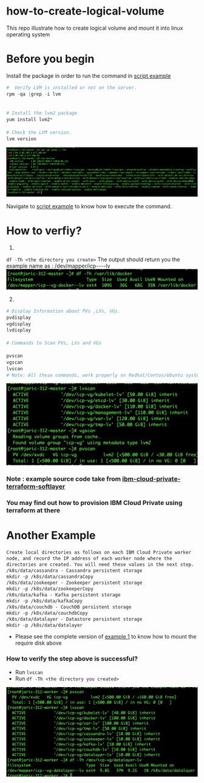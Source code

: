 # how-to-create-logical-volume

This repo illustrate how to create logical volume and mount it into linux operating system

# Before you begin

Install the package in order to run the command in [script example](scripts/example.sh)

```s
#  Verify LVM is installed or not on the server.
rpm -qa |grep -i lvm


# Install the lvm2 package
yum install lvm2*

# Check the LVM version.
lvm version
```

<img src="imgs/example.png">

Navigate to [script example](scripts/example.sh) to know how to execute the command.

# How to verfiy?

1.

`df -Th <the directory you create>`
The output should return you the example name as : /dev/mapper/icp--<logical volume you create just now>--lv
<img src="imgs/example1.png">

2.

```bash
# Display Information about PVs ,LVs, VGs.
pvdisplay
vgdisplay
lvdisplay

# Commands to Scan PVs, LVs and VGs

pvscan
vgscan
lvscan
# Note: All these commands, work properly on Redhat/Centos/Ubuntu systems
```

<img src="imgs/example3.png">

### Note : example source code take from [ibm-cloud-private-terraform-softlayer](https://github.com/pjgunadi/ibm-cloud-private-terraform-softlayer/blob/master/scripts/createfs_master.sh.tpl)

### You may find out how to provision IBM Cloud Private using terraform at there

# Another Example

```
Create local directories as follows on each IBM Cloud Private worker node, and record the IP address of each worker node where the directories are created. You will need these values in the next step.
/k8s/data/cassandra - Cassandra persistent storage
mkdir -p /k8s/data/cassandraCopy
/k8s/data/zookeeper - Zookeeper persistent storage
mkdir -p /k8s/data/zookeeperCopy
/k8s/data/kafka - Kafka persistent storage
mkdir -p /k8s/data/kafkaCopy
/k8s/data/couchdb - CouchDB persistent storage
mkdir -p /k8s/data/couchdbCopy
/k8s/data/datalayer - Datastore persistent storage
mkdir -p /k8s/data/datalayer
```

- Please see the complete version of [example 1](scripts/example1.sh) to know how to mount the require disk above

### How to verify the step above is successful?

- Run `lvscan`
- Run `df -Th <the directory you created>`

<img src="imgs/example4.png">
